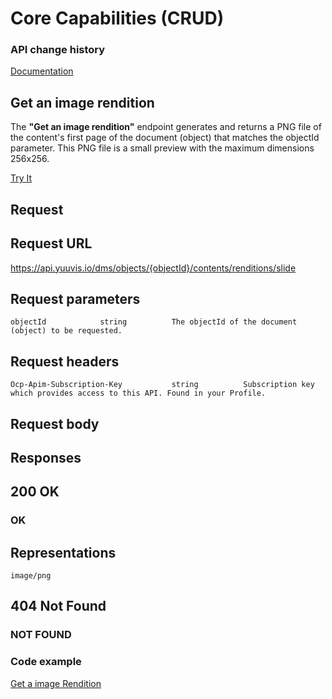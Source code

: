 # Core Capabilities (CRUD)

### API change history

 [Documentation](https://api.yuuvis.io/how-to)


## Get an image rendition

The **"Get an image rendition"** endpoint generates and returns a PNG file of the content's first page of the document (object) that matches the objectId parameter. This PNG file is a small preview with the maximum dimensions 256x256.

[Try It](https://yuuvis.io/docs/services/yuuvis-dms-core/operations/get-dms-objects-objectid-contents-renditions-slide/console)

## Request

## Request URL

https://api.yuuvis.io/dms/objects/{objectId}/contents/renditions/slide

## Request parameters

```
objectId            string          The objectId of the document (object) to be requested.

```

## Request headers

```
Ocp-Apim-Subscription-Key           string          Subscription key which provides access to this API. Found in your Profile.

```

## Request body

## Responses

## 200 OK

### OK


## Representations

`image/png`

## 404 Not Found

### NOT FOUND

### Code example

[Get a image Rendition](./Get-a-image-Rendition-to-yuuvis.java)
